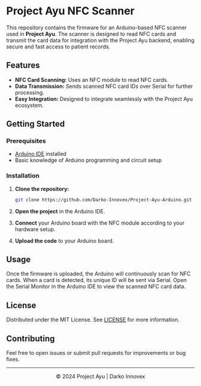# Project Ayu NFC Scanner

This repository contains the firmware for an Arduino-based NFC scanner used in **Project Ayu**. The scanner is designed to read NFC cards and transmit the card data for integration with the Project Ayu backend, enabling secure and fast access to patient records.

## Features

- **NFC Card Scanning:** Uses an NFC module to read NFC cards.
- **Data Transmission:** Sends scanned NFC card IDs over Serial for further processing.
- **Easy Integration:** Designed to integrate seamlessly with the Project Ayu ecosystem.

## Getting Started

### Prerequisites

- [Arduino IDE](https://www.arduino.cc/en/software) installed
- Basic knowledge of Arduino programming and circuit setup

### Installation

1. **Clone the repository:**

   ```sh
   git clone https://github.com/Darko-Innovex/Project-Ayu-Arduino.git
   ```

2. **Open the project** in the Arduino IDE.
3. **Connect** your Arduino board with the NFC module according to your hardware setup.
4. **Upload the code** to your Arduino board.

## Usage

Once the firmware is uploaded, the Arduino will continuously scan for NFC cards. When a card is detected, its unique ID will be sent via Serial. Open the Serial Monitor in the Arduino IDE to view the scanned NFC card data.

## License

Distributed under the MIT License. See [LICENSE](LICENSE) for more information.

## Contributing

Feel free to open issues or submit pull requests for improvements or bug fixes.

---

<p align="center">
  &copy; 2024 Project Ayu | Darko Innovex
</p>